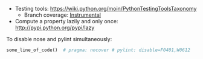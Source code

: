 * Testing tools: https://wiki.python.org/moin/PythonTestingToolsTaxonomy
  * Branch coverage: [Instrumental](http://instrumental.readthedocs.org/en/latest/index.html)
* Compute a property lazily and only once: http://pypi.python.org/pypi/lazy

To disable nose and pylint simultaneously:
```py
some_line_of_code()  # pragma: nocover # pylint: disable=F0401,W0612
```
